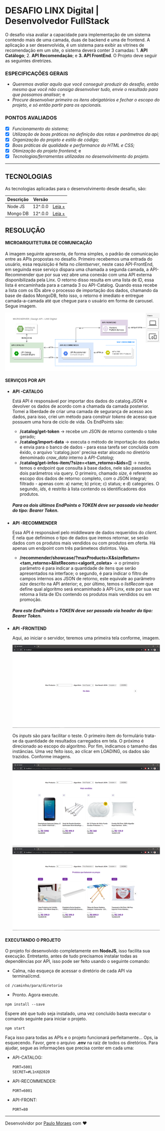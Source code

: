 # **DESAFIO LINX Digital | Desenvolvedor FullStack**

O desafio visa avaliar a capacidade para implementação de um sistema contendo mais de uma camada, duas de backend e uma de frontend. A aplicação a ser desenvolvida, é um sistema para exibir as vitrines de recomendação em um site, o sistema deverá conter 3 camadas: 1. **API Catálogo**; 2. **API Recomendação**; e **3. API FrontEnd**. O Projeto deve seguir as seguintes diretrizes.

### **ESPECIFICAÇÕES GERAIS**
- *Queremos avaliar aquilo que você conseguir produzir do desafio, então mesmo que você não consiga desenvolver tudo, envie o resultado para que possamos analisar;* e
- *Procure desenvolver primeiro os itens obrigatórios e fechar o escopo do projeto, e só então partir para os opcionais.*

### **PONTOS AVALIADOS**
- [x] *Funcionamento do sistema;*
- [x] *Utilização de boas práticas na definição das rotas e parâmetros da api;*
- [x] *Organização do projeto e estilo de código;*
- [x] *Boas práticas de qualidade e performance do HTML e CSS;*
- [x] *Otimização do projeto frontend;* e
- [x] *Tecnologias/ferramentas utilizadas no desenvolvimento do projeto.*

---

## **TECNOLOGIAS**

As tecnologias aplicadas para o desenvolvimento desde desafio, são:

| Descrição | Versão |          |
|-----------|--------|----------|
| Node JS   |12^.0.0 | [Leia +](https://nodejs.org/en/)    |
| Mongo DB  |12^.0.0 | [Leia +](https://www.mongodb.com/)  |

## **RESOLUÇÃO**

#### **MICROARQUITETURA DE COMUNICAÇÃO**

A imagem seguinte apresenta, de forma simples, o padrão de comunicação entre as APIs propostas no desafio. Primeiro recebemos uma entrada do usuário, essa requisição é feita no *clientserver*, neste caso API-FrontEnd, em seguinda esse serviço dispara uma chamada a segunda camada, a API-Recommender que por sua vez abre uma conexão com uma API externa disponibilizada pela Linx. O retorno disso resulta em uma lista de ID, essa lista é encaminhada para a camada 3 ou API-Catalog. Quando essa recebe a lista com os IDs abre o processo de importação dos dados, chamando da base de dados MongoDB, feito isso, o retorno é imediato e entregue camada-a-camada até que chegue para o usuário em forma de carousel. Segue imagem.

<img src="design.png">

#### **SERVIÇOS POR API**

- **API -CATALOG**

    Está API é responsável por importar dos dados do catalog.JSON e devolver os dados de acordo com a chamada da camada posterior. Tomei a liberdade de criar uma camada de segurança de acesso aos dados, para isso, criei um método para construir *tokens* de acesso que possuem uma hora de ciclo de vida. Os EndPoints são:

  - **/catalog/get-token** -> recebe um JSON de retorno contendo o toke gerado;
  - **/catalog/import-data** -> executa o método de importação dos dados e envia para o banco de dados - para essa tarefa ser concluída com êxido, o arquivo 'catalog.json' precisa estar alocado no diretório denominado *craw_data* interno à *API-Catalog*;
  - **/catalog/get-infos-item/?size=<tam_retorno>&ids=[]** -> neste, temos o endpoint que consulta à base dados, nele são passados dois parâmetros via query. O primeiro, chamado *size*, é referente ao escopo dos dados de retorno: completo, com o JSON integral; filtrado - apenas com: a) name; b) price; c) status; e d) categories. O segundo, *ids*, é restrito à lista contendo os identificadores dos produtos.
  
  ##### Para os dois últimos EndPoints o TOKEN deve ser passado via header do tipo: Bearer Token.

- **API -RECOMMENDER**

    Essa API é responsável pelo middleware de dados requeridos do *client*. É nela que definimos o tipo de dados que iremos retornar, se serão dados com os produtos mais vendidos ou com produtos em oferta. Há apenas um endpoint com três parâmeteos distintos. Veja.

    - **/recommender/showcase/?maxProducts=X&sizeReturn=<tam_retorno>&listRecom=<algorit_coleta>** -> o primeiro parâmetro é para indicar a quantidade de itens que serão apresentados na interface; o segundo, é para indicar o filtro de campos internos aos JSON de retorno, este equivale ao parâmetro *size* descrito na API anterior; e, por último, temos o *listRecom* que define qual algoritmo será encaminhado à API-Linx, este por sua vez retorna a lista de IDs contendo os produtos mais vendidos ou em promoção.

  ##### Para este EndPoints o TOKEN deve ser passado via header do tipo: Bearer Token.

- **API -FRONTEND**

    Aqui, ao iniciar o servidor, teremos uma primeira tela conforme, imagem.

    <img src="front_1.png">

    Os *inputs* são para facilitar o teste. O primeiro item do formulário trata-se da quantidade de resultados carregados em tela. O próximo é direcionado ao escopo do algoritmo. Por fim, indicamos o tamanho das instâncias. Uma vez feito isso, ao clicar em LOADING, os dados são trazidos. Conforme imagens.

    <img src="front_2.png">
    <img src="front_3.png">

#### **EXECUTANDO O PROJETO**

  O projeto foi desenvolvido completamente em **NodeJS**, isso facilita sua execução. Entretanto, antes de tudo precisamos instalar todas as dependências por API, isso pode ser feito usando o seguinte comando:

  - Calma, não esqueça de acessar o diretório de cada API via terminal/cmd.
  ````
  cd /caminho/para/diretorio
  ````
  - Pronto. Agora execute.
  ````
  npm install --save
  ````
  Espere até que tudo seja instalado, uma vez concluído basta executar o comando seguinte para iniciar o projeto.
   ````
  npm start
  ````
  Faça isso para todas as APIs e o projeto funcionará perfeitamente... Ops, ia esquecendo. Favor, gere o arquivo **.env** na raíz de todos os diretórios. Para ajudar, segue as informações que precisa conter em cada uma:
  - API-CATALOG:
    ````
    PORT=5001
    SECRET=#L1nX@2020
    ````
  - API-RECOMMENDER:
    ````
    PORT=6001
    ````
  - API-FRONT:
    ````
    PORT=80
    ````

---
Desenvolvidor por [Paulo Moraes](http://www.paulomoraes.me/) com ❤️